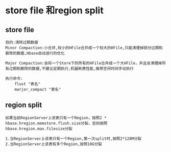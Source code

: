 # store file 和region split
## store file
    目的:清除过期数据
    Minor Compaction:小合并,较小的HFile合并成一个较大的HFile,只能清理掉部分过期和删除的数据,Hbase自动进行的优化

    Major Compaction:会将一个Store下的所有的HFile合并成一个大HFile，并且会清理掉所有过期和删除的数据,不建议定期执行,机器耗费性能,推荐空闲时间手动执行
    
    执行命令:
        flust "表名"
        marjor_compact "表名"
## region split
    如果当前RegionServer上该表只有一个Region，按照2 * hbase.hregion.memstore.flush.size分裂，否则按照hbase.hregion.max.filesize分裂

    1.当RegionServer上该表只有一个Region,第一次split时,按照2*128M分裂
    2.当RegionServer上该表有多个Region,按照10G分裂